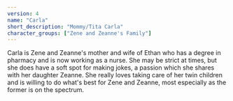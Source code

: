 ```yaml
---
version: 4
name: "Carla"
short_description: "Mommy/Tita Carla"
character_groups: ["Zene and Zeanne's Family"]
---
```


Carla is Zene and Zeanne's mother and wife of Ethan who has a degree in pharmacy and is now working as a nurse. She may be strict at times, but she does have a soft spot for making jokes, a passion which she shares with her daughter Zeanne. She really loves taking care of her twin children and is willing to do what's best for Zene and Zeanne, most especially as the former is on the spectrum.